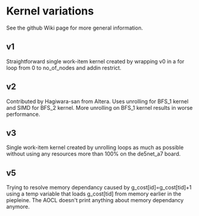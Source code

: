 # Kernel variations

See the github Wiki page for more general information. 

## v1

Straightforward single work-item kernel created by wrapping v0 in a
for loop from 0 to no_of_nodes and addin restrict.

## v2

Contributed by Hagiwara-san from Altera. Uses unrolling for BFS_1 kernel
and SIMD for BFS_2 kernel. More unrolling on BFS_1 kernel results in
worse performance.

## v3

Single work-item kernel created by unrolling loops as much as possible
without using any resources more than 100% on the de5net_a7 board.

## v5

Trying to resolve memory dependancy caused by g_cost[id]=g_cost[tid]+1
using a temp variable that loads g_cost[tid] from memory earlier in the
piepleine. The AOCL doesn't print anything about memory dependancy
anymore.

